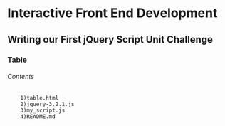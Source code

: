 # Interactive Front End Development

##  Writing our First jQuery Script Unit Challenge

###    Table
######      Contents
        1)table.html
        2)jquery-3.2.1.js
        3)my_script.js
        4)README.md
